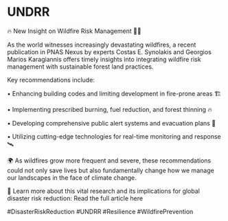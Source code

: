 # UNDRR


🔥 New Insight on Wildfire Risk Management 🌲🔥


As the world witnesses increasingly devastating wildfires, a recent publication in PNAS Nexus by experts Costas E. Synolakis and Georgios Marios Karagiannis offers timely insights into integrating wildfire risk management with sustainable forest land practices.



Key recommendations include:

•	Enhancing building codes and limiting development in fire-prone areas 🏗


•	Implementing prescribed burning, fuel reduction, and forest thinning 🔥


•	Developing comprehensive public alert systems and evacuation plans 🚨


•	Utilizing cutting-edge technologies for real-time monitoring and response 🛰



🌍 As wildfires grow more frequent and severe, these recommendations could not only save lives but also fundamentally change how we manage our landscapes in the face of climate change.

🔗 Learn more about this vital research and its implications for global disaster risk reduction: Read the full article here

#DisasterRiskReduction #UNDRR #Resilience #WildfirePrevention

